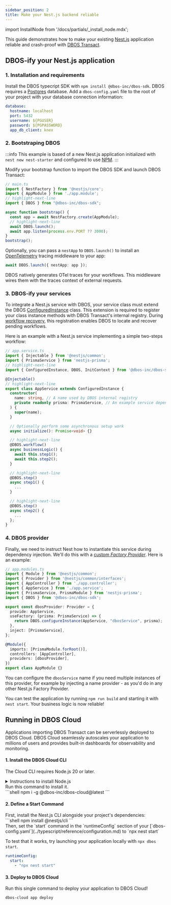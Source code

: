 ```yaml
---
sidebar_position: 2
title: Make your Nest.js backend reliable
---
```

import InstallNode from '/docs/partials/_install_node.mdx';

This guide demonstrates how to make your existing [Nest.js](https://nestjs.com/) application reliable and crash-proof with [DBOS Transact](https://github.com/dbos-inc/dbos-transact).

## DBOS-ify your Nest.js application

### 1. Installation and requirements

Install the DBOS typecript SDK with `npm install @dbos-inc/dbos-sdk`. DBOS requires a [Postgres](https://www.postgresql.org/) database. Add a `dbos-config.yaml` file to the root of your project with your database connection information:
```yaml
database:
  hostname: localhost
  port: 5432
  username: ${PGUSER}
  password: ${PGPASSWORD}
  app_db_client: knex
```

### 2. Bootstraping DBOS

:::info
This example is based of a new Nest.js application initialized with `nest new nest-starter` and configured to use [NPM](https://www.npmjs.com/).
:::

Modify your bootstrap function to import the DBOS SDK and launch DBOS Transact:

```typescript
// main.ts
import { NestFactory } from '@nestjs/core';
import { AppModule } from './app.module';
// highlight-next-line
import { DBOS } from "@dbos-inc/dbos-sdk";

async function bootstrap() {
  const app = await NestFactory.create(AppModule);
  // highlight-next-line
  await DBOS.launch();
  await app.listen(process.env.PORT ?? 3000);
}
bootstrap();
```

Optionally, you can pass a `nestApp` to `DBOS.launch()` to install an [OpenTelemetry](https://opentelemetry.io/) tracing middleware to your app:
```typescript
await DBOS.launch({ nestApp: app });
```
DBOS natively generates OTel traces for your workflows. This middleware wires them with the traces context of external requests.

### 3. DBOS-ify your services

To integrate a Nest.js service with DBOS, your service class must extend the DBOS [ConfiguredInstance](https://docs.dbos.dev/typescript/reference/transactapi/dbos-class#decorating-instance-methods) class. This extension is required to register your class instance methods with DBOS Transact's internal registry. During [workflow recovery](https://docs.dbos.dev/typescript/tutorials/workflow-tutorial#workflow-versioning-and-recovery), this registration enables DBOS to locate and recover pending workflows.

Here is an example with a Nest.js service implementing a simple two-steps workflow:

```typescript
// app.service.ts
import { Injectable } from '@nestjs/common';
import { PrismaService } from 'nestjs-prisma';
// highlight-next-line
import { ConfiguredInstance, DBOS, InitContext } from '@dbos-inc/dbos-sdk';

@Injectable()
// highlight-next-line
export class AppService extends ConfiguredInstance {
  constructor(
    name: string, // A name used by DBOS internal registry
    private readonly prisma: PrismaService, // An example service dependency
  ) {
    super(name);
  }

  // Optionally perform some asynchronous setup work
  async initialize(): Promise<void> {}

  // highlight-next-line
  @DBOS.workflow()
  async businessLogic() {
    await this.step1();
    await this.step2();
  }

  // highlight-next-line
  @DBOS.step()
  async step1() {
    ...
  }

  // highlight-next-line
  @DBOS.step()
  async step2() {
    ...
  };
}
```

### 4. DBOS provider

Finally, we need to instruct Nest how to instantiate this service during dependency injection. We'll do this with a [custom _Factory Provider_](https://docs.nestjs.com/fundamentals/custom-providers#factory-providers-usefactory). Here is an example:

```typescript
// app.modules.ts
import { Module } from '@nestjs/common';
import { Provider } from '@nestjs/common/interfaces';
import { AppController } from './app.controller';
import { AppService } from './app.service';
import { PrismaService, PrismaModule } from 'nestjs-prisma';
import { DBOS } from '@dbos-inc/dbos-sdk';

export const dbosProvider: Provider = {
  provide: AppService,
  useFactory: (prisma: PrismaService) => {
    return DBOS.configureInstance(AppService, "dbosService", prisma);
  },
  inject: [PrismaService],
};

@Module({
  imports: [PrismaModule.forRoot()],
  controllers: [AppController],
  providers: [dbosProvider],
})
export class AppModule {}
```

You can configure the `dbosService` name if you need multiple instances of this provider, for example by injecting a name provider - as you'd do in any other Nest.js Factory Provider.

You can test the application by running `npm run build` and starting it with `nest start`. Your business logic is now reliable!

## Running in DBOS Cloud
Applications importing DBOS Transact can be serverlessly deployed to DBOS Cloud.
DBOS Cloud seamlessly autoscales your application to millions of users and provides built-in dashboards for observability and monitoring.

#### 1. Install the DBOS Cloud CLI
<section className="row list">
<article className="col col--6">

The Cloud CLI requires Node.js 20 or later.
</article>

<article className="col col--6">

<details>
<summary>Instructions to install Node.js</summary>

<InstallNode />

</details>
</article>

<article className="col col--6">
Run this command to install it.
</article>

<article className="col col--6">
```shell
npm i -g @dbos-inc/dbos-cloud@latest
```
</article>
</section>

#### 2. Define a Start Command
<section className="row list">
<article className="col col--6">
First, install the Nest.js CLI alongside your project's dependencies:
</article>

<article className="col col--6">
```shell
npm install @nestjs/cli
```
</article>

<article className="col col--6">
Then, set the `start` command in the `runtimeConfig` section of your [`dbos-config.yaml`](../typescript/reference/configuration.md) to `npx nest start`

To test that it works, try launching your application locally with `npx dbos start`.
</article>

<article className="col col--6">

```yaml
runtimeConfig:
  start:
    - "npx nest start"
```

</article>
</section>

#### 3. Deploy to DBOS Cloud
<section className="row list">
<article className="col col--6">
Run this single command to deploy your application to DBOS Cloud!
</article>

<article className="col col--6">

```shell
dbos-cloud app deploy
```

</article>
</section>